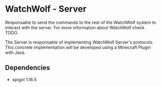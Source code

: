 # WatchWolf - Server
Responsable to send the commands to the rest of the WatchWolf system to interact with the server. For more information about WatchWolf check TODO.

The Server is responsable of implementing WatchWolf Server's protocols. This concrete implementation will be developed using a Minecraft Plugin with Java.

## Dependencies
- spigot 1.16.5